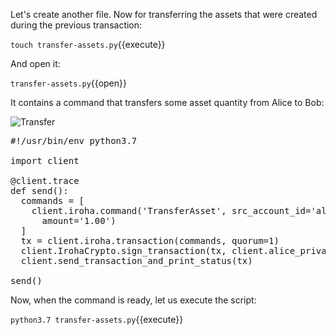 Let's create another file. 
Now for transferring the assets that were created during the previous transaction:

`touch transfer-assets.py`{{execute}}

And open it:

`transfer-assets.py`{{open}}

It contains a command that transfers some asset quantity from Alice to Bob:

![Transfer](/assets/transfer.png)

<pre class="file" data-filename="transfer-assets.py" data-target="replace">
#!/usr/bin/env python3.7

import client

@client.trace
def send():  
  commands = [    
    client.iroha.command('TransferAsset', src_account_id='alice@test', dest_account_id='bob@test', asset_id='coin#test',
      amount='1.00')
  ]
  tx = client.iroha.transaction(commands, quorum=1)
  client.IrohaCrypto.sign_transaction(tx, client.alice_private_key)
  client.send_transaction_and_print_status(tx)

send()
</pre>

Now, when the command is ready, let us execute the script:

`python3.7 transfer-assets.py`{{execute}}

